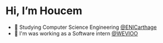 # Hi, I’m Houcem 
* 🎒 Studying Computer Science Engineering [@ENICarthage](http://www.enicarthage.rnu.tn/)
* 🤖 I'm was working as a Software intern [@WEVIOO ](https://www.linkedin.com/company/wevioo/) 
